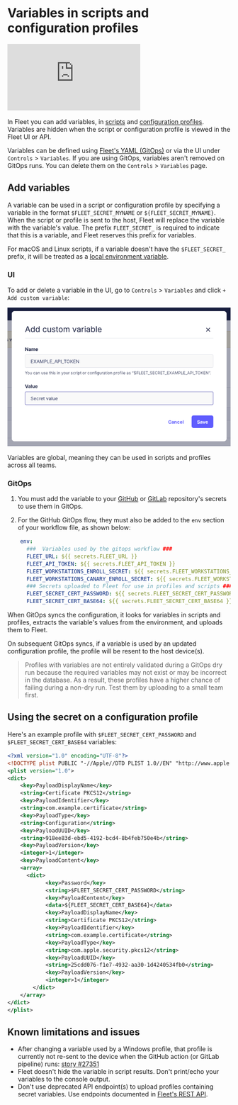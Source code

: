 # Variables in scripts and configuration profiles

<div purpose="embedded-content">
   <iframe src="https://www.youtube.com/embed/VRK-3rN7-aY" frameborder="0" allowfullscreen></iframe>
</div>

In Fleet you can add variables, in [scripts](https://fleetdm.com/guides/scripts) and [configuration profiles](https://fleetdm.com/guides/custom-os-settings). Variables are hidden when the script or configuration profile is viewed in the Fleet UI or API.

Variables can be defined using [Fleet's YAML (GitOps)](https://fleetdm.com/docs/configuration/yaml-files) or via the UI under `Controls` > `Variables`.
If you are using GitOps, variables aren't removed on GitOps runs. You can delete them on the `Controls` > `Variables` page.

## Add variables

A variable can be used in a script or configuration profile by specifying a variable in the format `$FLEET_SECRET_MYNAME` or `${FLEET_SECRET_MYNAME}`. When the script or profile is sent to the host, Fleet will replace the variable with the variable's value. The prefix `FLEET_SECRET_` is required to indicate that this is a variable, and Fleet reserves this prefix for variables.

For macOS and Linux scripts, if a variable doesn't have the `$FLEET_SECRET_` prefix, it will be treated as a [local environment variable](https://support.apple.com/en-my/guide/terminal/apd382cc5fa-4f58-4449-b20a-41c53c006f8f/mac).

### UI

To add or delete a variable in the UI, go to `Controls` > `Variables` and click `+ Add custom variable`:

![Add variable](../website/assets/images/articles/controls-add-variable.png)

Variables are global, meaning they can be used in scripts and profiles across all teams.

### GitOps

1. You must add the variable to your [GitHub](https://docs.github.com/en/actions/how-tos/write-workflows/choose-what-workflows-do/use-secrets#creating-secrets-for-a-repository) or [GitLab](https://docs.gitlab.com/ci/variables/#define-a-cicd-variable-in-the-ui) repository's secrets to use them in GitOps.

2. For the GitHub GitOps flow, they must also be added to the `env` section of your workflow file, as shown below:

```yaml
    env:
      ###  Variables used by the gitops workflow ###
      FLEET_URL: ${{ secrets.FLEET_URL }}
      FLEET_API_TOKEN: ${{ secrets.FLEET_API_TOKEN }}
      FLEET_WORKSTATIONS_ENROLL_SECRET: ${{ secrets.FLEET_WORKSTATIONS_ENROLL_SECRET }}
      FLEET_WORKSTATIONS_CANARY_ENROLL_SECRET: ${{ secrets.FLEET_WORKSTATIONS_CANARY_ENROLL_SECRET }}
      ### Secrets uploaded to Fleet for use in profiles and scripts ###
      FLEET_SECRET_CERT_PASSWORD: ${{ secrets.FLEET_SECRET_CERT_PASSWORD }}
      FLEET_SECRET_CERT_BASE64: ${{ secrets.FLEET_SECRET_CERT_BASE64 }}
```

When GitOps syncs the configuration, it looks for variables in scripts and profiles, extracts the variable's values from the environment, and uploads them to Fleet.

On subsequent GitOps syncs, if a variable is used by an updated configuration profile, the profile will be resent to the host device(s).

> Profiles with variables are not entirely validated during a GitOps dry run because the required variables may not exist or may be incorrect in the database. As a result, these profiles have a higher chance of failing during a non-dry run. Test them by uploading to a small team first.

## Using the secret on a configuration profile

Here's an example profile with `$FLEET_SECRET_CERT_PASSWORD` and `$FLEET_SECRET_CERT_BASE64` variables:
```xml
<?xml version="1.0" encoding="UTF-8"?>
<!DOCTYPE plist PUBLIC "-//Apple//DTD PLIST 1.0//EN" "http://www.apple.com/DTDs/PropertyList-1.0.dtd">
<plist version="1.0">
<dict>
    <key>PayloadDisplayName</key>
    <string>Certificate PKCS12</string>
    <key>PayloadIdentifier</key>
    <string>com.example.certificate</string>
    <key>PayloadType</key>
    <string>Configuration</string>
    <key>PayloadUUID</key>
    <string>918ee83d-ebd5-4192-bcd4-8b4feb750e4b</string>
    <key>PayloadVersion</key>
    <integer>1</integer>
    <key>PayloadContent</key>
    <array>
      <dict>
            <key>Password</key>
            <string>$FLEET_SECRET_CERT_PASSWORD</string>
            <key>PayloadContent</key>
            <data>${FLEET_SECRET_CERT_BASE64}</data>
            <key>PayloadDisplayName</key>
            <string>Certificate PKCS12</string>
            <key>PayloadIdentifier</key>
            <string>com.example.certificate</string>
            <key>PayloadType</key>
            <string>com.apple.security.pkcs12</string>
            <key>PayloadUUID</key>
            <string>25cdd076-f1e7-4932-aa30-1d4240534fb0</string>
            <key>PayloadVersion</key>
            <integer>1</integer>
        </dict>
    </array>
</dict>
</plist>
```

## Known limitations and issues

- After changing a variable used by a Windows profile, that profile is currently not re-sent to the device when the GitHub action (or GitLab pipeline) runs: [story #27351](https://github.com/fleetdm/fleet/issues/27351)
- Fleet doesn't hide the variable in script results. Don't print/echo your variables to the console output.
- Don't use deprecated API endpoint(s) to upload profiles containing secret variables. Use endpoints documented in [Fleet's REST API](https://fleetdm.com/docs/rest-api/rest-api).

<meta name="articleTitle" value="Variables in scripts and configuration profiles">
<meta name="authorFullName" value="Victor Lyuboslavsky">
<meta name="authorGitHubUsername" value="getvictor">
<meta name="category" value="guides">
<meta name="publishedOn" value="2025-01-02">
<meta name="description" value="A guide on using variables in scripts and configuration profiles.">
